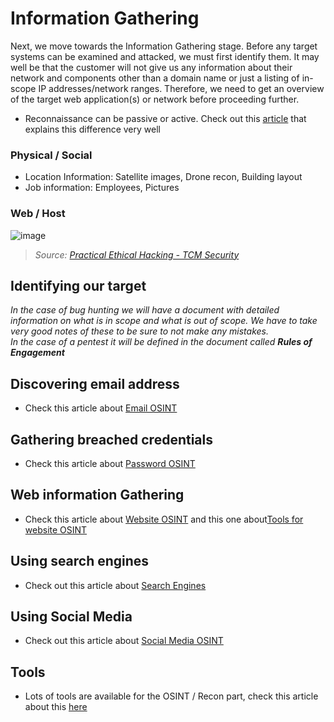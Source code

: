 # Information Gathering

Next, we move towards the Information Gathering stage. Before any target systems can be examined and attacked, we must first identify them. It may well be that the customer will not give us any information about their network and components other than a domain name or just a listing of in-scope IP addresses/network ranges. Therefore, we need to get an overview of the target web application(s) or network before proceeding further.

- Reconnaissance can be passive or active. Check out this [article](https://www.securitymadesimple.org/cybersecurity-blog/active-vs-passive-cyber-reconnaissance-in-information-security) that explains this difference very well

### Physical / Social

- Location Information: Satellite images, Drone recon, Building layout
- Job information: Employees, Pictures

### Web / Host

![image](https://user-images.githubusercontent.com/96747355/175716537-7139593e-5620-44e5-b194-98495a32c207.png)  

> *Source: [Practical Ethical Hacking - TCM Security](https://academy.tcm-sec.com/p/practical-ethical-hacking-the-complete-course)*

## Identifying our target

*In the case of bug hunting we will have a document with detailed information on what is in scope and what is out of scope. We have to take very good notes of these to be sure to not make any mistakes.  
In the case of a pentest it will be defined in the document called **Rules of Engagement***  

## Discovering email address

- Check this article about [Email OSINT](/OSINT/email.md)

## Gathering breached credentials

- Check this article about [Password OSINT](/OSINT/password.md)

## Web information Gathering

- Check this article about [Website OSINT](/OSINT/website.md) and this one about[Tools for website OSINT](/OSINT/tools.md#tools-for-website-osint)

## Using search engines

- Check out this article about [Search Engines](/OSINT/search-engines.md)

## Using Social Media

- Check out this article about [Social Media OSINT](/OSINT/social-media.md)

## Tools

- Lots of tools are available for the OSINT / Recon part, check this article about this [here](/OSINT/tools.md#osint-tools)
